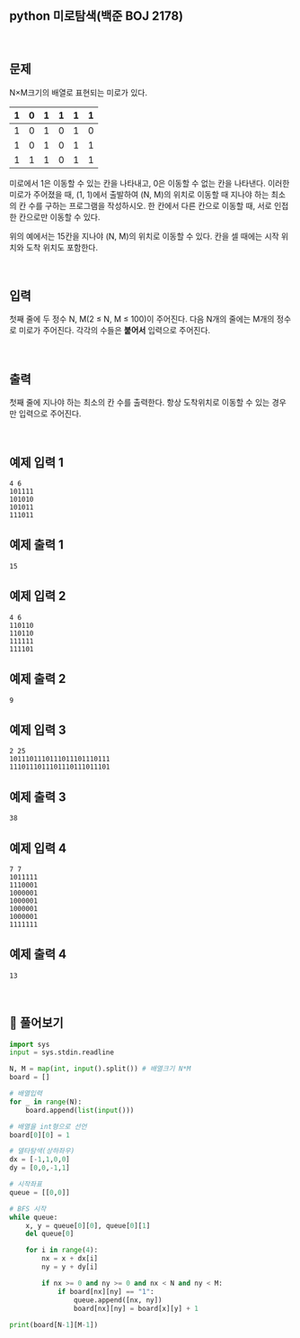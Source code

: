 ## python 미로탐색(백준 BOJ 2178)

<br>

## 문제

N×M크기의 배열로 표현되는 미로가 있다.

| 1    | 0    | 1    | 1    | 1    | 1    |
| ---- | ---- | ---- | ---- | ---- | ---- |
| 1    | 0    | 1    | 0    | 1    | 0    |
| 1    | 0    | 1    | 0    | 1    | 1    |
| 1    | 1    | 1    | 0    | 1    | 1    |

미로에서 1은 이동할 수 있는 칸을 나타내고, 0은 이동할 수 없는 칸을 나타낸다. 이러한 미로가 주어졌을 때, (1, 1)에서 출발하여 (N, M)의 위치로 이동할 때 지나야 하는 최소의 칸 수를 구하는 프로그램을 작성하시오. 한 칸에서 다른 칸으로 이동할 때, 서로 인접한 칸으로만 이동할 수 있다.

위의 예에서는 15칸을 지나야 (N, M)의 위치로 이동할 수 있다. 칸을 셀 때에는 시작 위치와 도착 위치도 포함한다.

<br>

## 입력

첫째 줄에 두 정수 N, M(2 ≤ N, M ≤ 100)이 주어진다. 다음 N개의 줄에는 M개의 정수로 미로가 주어진다. 각각의 수들은 **붙어서** 입력으로 주어진다.

<br>

## 출력

첫째 줄에 지나야 하는 최소의 칸 수를 출력한다. 항상 도착위치로 이동할 수 있는 경우만 입력으로 주어진다.

<br>

## 예제 입력 1

```
4 6
101111
101010
101011
111011
```

## 예제 출력 1

```
15
```

## 예제 입력 2

```
4 6
110110
110110
111111
111101
```

## 예제 출력 2

```
9
```

## 예제 입력 3

```
2 25
1011101110111011101110111
1110111011101110111011101
```

## 예제 출력 3

```
38
```

## 예제 입력 4

```
7 7
1011111
1110001
1000001
1000001
1000001
1000001
1111111
```

## 예제 출력 4

```
13
```

<br>

## 📝 풀어보기

``` python
import sys
input = sys.stdin.readline

N, M = map(int, input().split()) # 배열크기 N*M
board = []

# 배열입력
for _ in range(N):
    board.append(list(input()))

# 배열을 int형으로 선언
board[0][0] = 1

# 델타탐색(상하좌우)
dx = [-1,1,0,0]
dy = [0,0,-1,1]

# 시작좌표
queue = [[0,0]]

# BFS 시작
while queue:
    x, y = queue[0][0], queue[0][1]
    del queue[0]

    for i in range(4):
        nx = x + dx[i]
        ny = y + dy[i]

        if nx >= 0 and ny >= 0 and nx < N and ny < M:
            if board[nx][ny] == "1":
                queue.append([nx, ny])
                board[nx][ny] = board[x][y] + 1
                
print(board[N-1][M-1])
```

